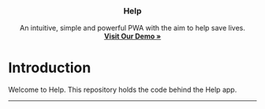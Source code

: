 <p align="center">
  <h3 align="center">Help</h3>
  <p align="center">
    An intuitive, simple and powerful PWA with the aim to help save lives.
    <br>
    <a href="https://help.praveenk.me"><strong>Visit Our Demo &raquo;</strong></a>
  </p>
</p>
                  

# Introduction


Welcome to Help. This repository holds the code behind the Help app.
<hr>

